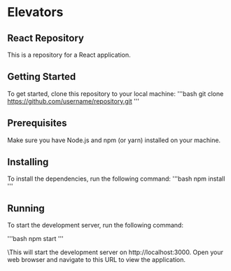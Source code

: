 # Elevators
## React Repository
This is a repository for a React application.

## Getting Started
To get started, clone this repository to your local machine:
'''bash
git clone https://github.com/username/repository.git
'''
## Prerequisites
Make sure you have Node.js and npm (or yarn) installed on your machine.


## Installing
To install the dependencies, run the following command:
'''bash
npm install
'''
## Running
To start the development server, run the following command:

'''bash
npm start
'''


\This will start the development server on http://localhost:3000. Open your web browser and navigate to this URL to view the application.